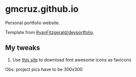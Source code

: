 # gmcruz.github.io
Personal portfolio website.

Template from [RyanFitzgerald/devportfolio](https://github.com/RyanFitzgerald/devportfolio).

## My tweaks
1. Use [this site](https://gauger.io/fonticon/) to download font awesome icons as favicons

Obs: project pics have to be 300x300
